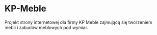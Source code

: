 # KP-Meble

Projekt strony internetowej dla firmy KP Meble zajmującą się tworzeniem mebli i zabudów meblowych pod wymiar.
